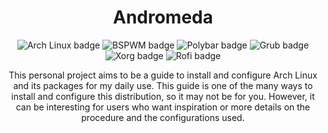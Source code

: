 <h1 align="center">Andromeda</h1>

<p align="center">
	<img src="https://img.shields.io/badge/-Arch%20Linux-blue?style=flat-square" alt="Arch Linux badge" />
	<img src="https://img.shields.io/badge/-BSPWM-blueviolet?style=flat-square" alt="BSPWM badge" />
	<img src="https://img.shields.io/badge/-Polybar-red?style=flat-square" alt="Polybar badge" />
	<img src="https://img.shields.io/badge/-Grub-brightgreen?style=flat-square" alt="Grub badge" />
	<img src="https://img.shields.io/badge/-Xorg-lightgrey?style=flat-square" alt="Xorg badge" />
	<img src="https://img.shields.io/badge/-Rofi-yellow?style=flat-square" alt="Rofi badge" />
</p>

<p align="center">
	This personal project aims to be a guide to install and configure Arch Linux and its packages for my daily use. This guide is one of the many ways to install and configure this distribution, so it may not be for you. However, it can be interesting for users who want inspiration or more details on the procedure and the configurations used.
</p>
